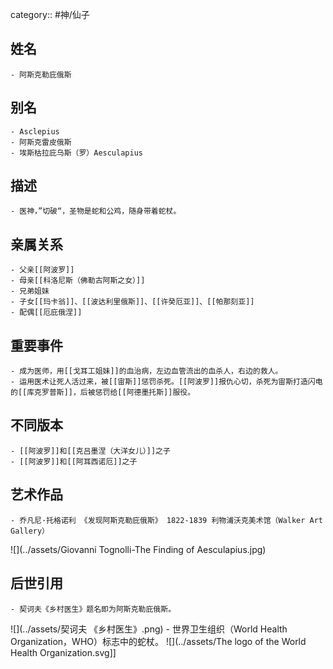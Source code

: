 category:: #神/仙子
## 姓名
	- 阿斯克勒庇俄斯
## 别名
	- Asclepius
	- 阿斯克雷皮俄斯
	- 埃斯枯拉庇乌斯（罗）Aesculapius
## 描述
	- 医神，”切破“，圣物是蛇和公鸡，随身带着蛇杖。
## 亲属关系
	- 父亲[[阿波罗]]
	- 母亲[[科洛尼斯（佛勒古阿斯之女）]]
	- 兄弟姐妹
	- 子女[[玛卡翁]]、[[波达利里俄斯]]、[[许癸厄亚]]、[[帕那刻亚]]
	- 配偶[[厄庇俄涅]]
## 重要事件
	- 成为医师，用[[戈耳工姐妹]]的血治病，左边血管流出的血杀人，右边的救人。
	- 运用医术让死人活过来，被[[宙斯]]惩罚杀死。[[阿波罗]]报仇心切，杀死为宙斯打造闪电的[[库克罗普斯]]，后被惩罚给[[阿德墨托斯]]服役。
## 不同版本
	- [[阿波罗]]和[[克吕墨涅（大洋女儿）]]之子
	- [[阿波罗]]和[[阿耳西诺厄]]之子
## 艺术作品
	- 乔凡尼·托格诺利 《发现阿斯克勒庇俄斯》 1822-1839 利物浦沃克美术馆（Walker Art Gallery）
 ![](../assets/Giovanni Tognolli-The Finding of Aesculapius.jpg)
## 后世引用
	- 契诃夫《乡村医生》题名即为阿斯克勒庇俄斯。
 ![](../assets/契诃夫 《乡村医生》.png)
	- 世界卫生组织（World Health Organization，WHO）标志中的蛇杖。
 ![](../assets/The logo of the World Health Organization.svg]]
